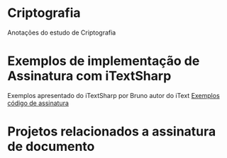 # Criptografia
Anotações do estudo de Criptografia

# Exemplos de implementação de Assinatura com iTextSharp
Exemplos apresentado do iTextSharp por Bruno autor do iText
[Exemplos código de assinatura](https://sourceforge.net/p/itextsharp/code/HEAD/tree/tutorial/signatures/)
# Projetos relacionados a assinatura de documento
